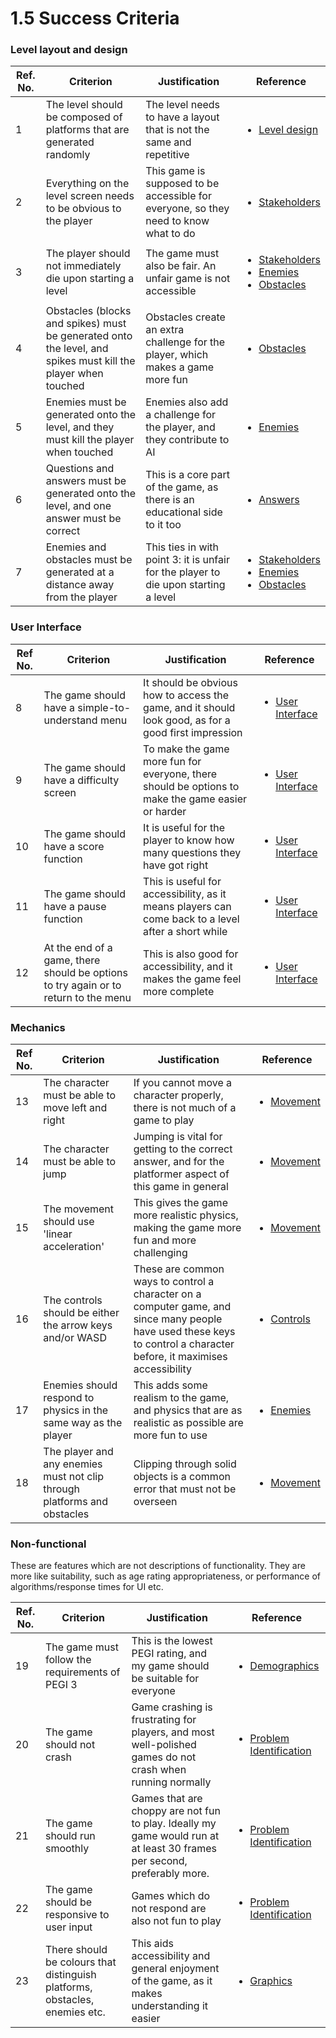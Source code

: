 # 1.5 Success Criteria

### Level layout and design

| Ref. No. | Criterion                                                                                                    | Justification                                                                        | Reference                                                                                                                                                                                                                            |
| -------- | ------------------------------------------------------------------------------------------------------------ | ------------------------------------------------------------------------------------ | ------------------------------------------------------------------------------------------------------------------------------------------------------------------------------------------------------------------------------------ |
| 1        | The level should be composed of platforms that are generated randomly                                        | The level needs to have a layout that is not the same and repetitive                 | <ul><li><a href="1.4a-features-of-the-proposed-solution.md#level-design">Level design</a></li></ul>                                                                                                                                  |
| 2        | Everything on the level screen needs to be obvious to the player                                             | This game is supposed to be accessible for everyone, so they need to know what to do | <ul><li><a href="1.2-stakeholders.md">Stakeholders</a></li></ul>                                                                                                                                                                     |
| 3        | The player should not immediately die upon starting a level                                                  | The game must also be fair. An unfair game is not accessible                         | <ul><li><a href="1.2-stakeholders.md">Stakeholders</a></li><li><a href="1.4a-features-of-the-proposed-solution.md#enemies">Enemies</a></li><li><a href="1.4a-features-of-the-proposed-solution.md#obstacles">Obstacles</a></li></ul> |
| 4        | Obstacles (blocks and spikes) must be generated onto the level, and spikes must kill the player when touched | Obstacles create an extra challenge for the player, which makes a game more fun      | <ul><li><a href="1.4a-features-of-the-proposed-solution.md#obstacles">Obstacles</a></li></ul>                                                                                                                                        |
| 5        | Enemies must be generated onto the level, and they must kill the player when touched                         | Enemies also add a challenge for the player, and they contribute to AI               | <ul><li><a href="1.4a-features-of-the-proposed-solution.md#enemies">Enemies</a></li></ul>                                                                                                                                            |
| 6        | Questions and answers must be generated onto the level, and one answer must be correct                       | This is a core part of the game, as there is an educational side to it too           | <ul><li><a href="1.4a-features-of-the-proposed-solution.md#answers">Answers</a></li></ul>                                                                                                                                            |
| 7        | Enemies and obstacles must be generated at a distance away from the player                                   | This ties in with point 3: it is unfair for the player to die upon starting a level  | <ul><li><a href="1.2-stakeholders.md">Stakeholders</a></li><li><a href="1.4a-features-of-the-proposed-solution.md#enemies">Enemies</a></li><li><a href="1.4a-features-of-the-proposed-solution.md#obstacles">Obstacles</a></li></ul> |

### User Interface

| Ref No. | Criterion                                                                           | Justification                                                                                        | Reference                                                                                               |
| ------- | ----------------------------------------------------------------------------------- | ---------------------------------------------------------------------------------------------------- | ------------------------------------------------------------------------------------------------------- |
| 8       | The game should have a simple-to-understand menu                                    | It should be obvious how to access the game, and it should look good, as for a good first impression | <ul><li><a href="1.4a-features-of-the-proposed-solution.md#user-interface">User Interface</a></li></ul> |
| 9       | The game should have a difficulty screen                                            | To make the game more fun for everyone, there should be options to make the game easier or harder    | <ul><li><a href="1.4a-features-of-the-proposed-solution.md#user-interface">User Interface</a></li></ul> |
| 10      | The game should have a score function                                               | It is useful for the player to know how many questions they have got right                           | <ul><li><a href="1.4a-features-of-the-proposed-solution.md#user-interface">User Interface</a></li></ul> |
| 11      | The game should have a pause function                                               | This is useful for accessibility, as it means players can come back to a level after a short while   | <ul><li><a href="1.4a-features-of-the-proposed-solution.md#user-interface">User Interface</a></li></ul> |
| 12      | At the end of a game, there should be options to try again or to return to the menu | This is also good for accessibility, and it makes the game feel more complete                        | <ul><li><a href="1.4a-features-of-the-proposed-solution.md#user-interface">User Interface</a></li></ul> |

### Mechanics

| Ref No. | Criterion                                                                | Justification                                                                                                                                                         | Reference                                                                                   |
| ------- | ------------------------------------------------------------------------ | --------------------------------------------------------------------------------------------------------------------------------------------------------------------- | ------------------------------------------------------------------------------------------- |
| 13      | The character must be able to move left and right                        | If you cannot move a character properly, there is not much of a game to play                                                                                          | <ul><li><a href="1.4a-features-of-the-proposed-solution.md#movement">Movement</a></li></ul> |
| 14      | The character must be able to jump                                       | Jumping is vital for getting to the correct answer, and for the platformer aspect of this game in general                                                             | <ul><li><a href="1.4a-features-of-the-proposed-solution.md#movement">Movement</a></li></ul> |
| 15      | The movement should use 'linear acceleration'                            | This gives the game more realistic physics, making the game more fun and more challenging                                                                             | <ul><li><a href="1.4a-features-of-the-proposed-solution.md#movement">Movement</a></li></ul> |
| 16      | The controls should be either the arrow keys and/or WASD                 | These are common ways to control a character on a computer game, and since many people have used these keys to control a character before, it maximises accessibility | <ul><li><a href="1.4a-features-of-the-proposed-solution.md#controls">Controls</a></li></ul> |
| 17      | Enemies should respond to physics in the same way as the player          | This adds some realism to the game, and physics that are as realistic as possible are more fun to use                                                                 | <ul><li><a href="1.4a-features-of-the-proposed-solution.md#enemies">Enemies</a></li></ul>   |
| 18      | The player and any enemies must not clip through platforms and obstacles | Clipping through solid objects is a common error that must not be overseen                                                                                            | <ul><li><a href="1.4a-features-of-the-proposed-solution.md#movement">Movement</a></li></ul> |

### Non-functional

These are features which are not descriptions of functionality. They are more like suitability, such as age rating appropriateness, or performance of algorithms/response times for UI etc.

| Ref. No. | Criterion                                                                   | Justification                                                                                                           | Reference                                                                                   |
| -------- | --------------------------------------------------------------------------- | ----------------------------------------------------------------------------------------------------------------------- | ------------------------------------------------------------------------------------------- |
| 19       | The game must follow the requirements of PEGI 3                             | This is the lowest PEGI rating, and my game should be suitable for everyone                                             | <ul><li><a href="1.2-stakeholders.md#demographics">Demographics</a></li></ul>               |
| 20       | The game should not crash                                                   | Game crashing is frustrating for players, and most well-polished games do not crash when running normally               | <ul><li><a href="1.1-problem-identification.md">Problem Identification</a></li></ul>        |
| 21       | The game should run smoothly                                                | Games that are choppy are not fun to play. Ideally my game would run at at least 30 frames per second, preferably more. | <ul><li><a href="1.1-problem-identification.md">Problem Identification</a></li></ul>        |
| 22       | The game should be responsive to user input                                 | Games which do not respond are also not fun to play                                                                     | <ul><li><a href="1.1-problem-identification.md">Problem Identification</a></li></ul>        |
| 23       | There should be colours that distinguish platforms, obstacles, enemies etc. | This aids accessibility and general enjoyment of the game, as it makes understanding it easier                          | <ul><li><a href="1.4a-features-of-the-proposed-solution.md#graphics">Graphics</a></li></ul> |
